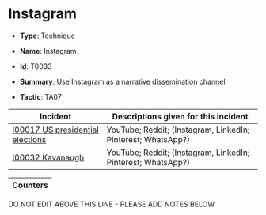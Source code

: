 # Instagram

* **Type**: Technique

* **Name**: Instagram

* **Id**: T0033

* **Summary**: Use Instagram as a narrative dissemination channel

* **Tactic**: TA07


| Incident | Descriptions given for this incident |
| -------- | -------------------- |
| [I00017 US presidential elections](../incidents/I00017.md) | YouTube; Reddit; (Instagram, LinkedIn; Pinterest; WhatsApp?) |
| [I00032 Kavanaugh](../incidents/I00032.md) | YouTube; Reddit; (Instagram, LinkedIn; Pinterest; WhatsApp?) |



| Counters |
| -------- |


DO NOT EDIT ABOVE THIS LINE - PLEASE ADD NOTES BELOW